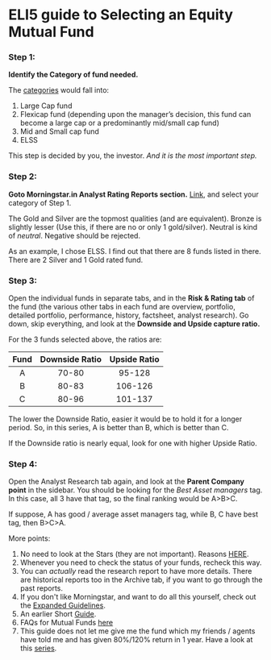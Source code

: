 # ELI5 guide to Selecting an Equity Mutual Fund

### Step 1:

**Identify the Category of fund needed.**

The [categories](http://www.reddit.com/r/IndiaInvestments/comments/2nh998/types_of_mutual_funds_eli5_series/) would fall into:

1.  Large Cap fund
2.  Flexicap fund (depending upon the manager’s decision, this fund can become a large cap or a predominantly mid/small cap fund)
3.  Mid and Small cap fund
4.  ELSS

This step is decided by you, the investor. *And it is the most important step.*

### Step 2:

**Goto Morningstar.in Analyst Rating Reports section.** [Link](http://morningstar.in/featured-reports.aspx), and select your category of Step 1.

The Gold and Silver are the topmost qualities (and are equivalent). Bronze is slightly lesser (Use this, if there are no or only 1 gold/silver). Neutral is kind of *neutral*. Negative should be rejected.

As an example, I chose ELSS. I find out that there are 8 funds listed in there. There are 2 Silver and 1 Gold rated fund.

### Step 3:

Open the individual funds in separate tabs, and in the **Risk & Rating tab** of the fund (the various other tabs in each fund are overview, portfolio, detailed portfolio, performance, history, factsheet, analyst research). Go down, skip everything, and look at the **Downside and Upside capture ratio.**

For the 3 funds selected above, the ratios are:

| Fund | Downside Ratio | Upside Ratio |
|:----:|:--------------:|:------------:|
|  A   |     70-80      |    95-128    |
|  B   |     80-83      |   106-126    |
|  C   |     80-96      |   101-137    |

The lower the Downside Ratio, easier it would be to hold it for a longer period. So, in this series, A is better than B, which is better than C.

If the Downside ratio is nearly equal, look for one with higher Upside Ratio.

### Step 4:

Open the Analyst Research tab again, and look at the **Parent Company point** in the sidebar. You should be looking for the *Best Asset managers* tag. In this case, all 3 have that tag, so the final ranking would be A>B>C.

If suppose, A has good / average asset managers tag, while B, C have best tag, then B>C>A.

More points:

1.  No need to look at the Stars (they are not important). Reasons [HERE](http://redd.it/182apk).
2.  Whenever you need to check the status of your funds, recheck this way.
3.  You can *actually* read the research report to have more details. There are historical reports too in the Archive tab, if you want to go through the past reports.
4.  If you don't like Morningstar, and want to do all this yourself, check out the [Expanded Guidelines](http://redd.it/2ai6hy).
5.  An earlier Short [Guide](http://redd.it/17mhp4).
6.  FAQs for Mutual Funds [here](http://redd.it/21tmss)
7.  This guide does not let me give me the fund which my friends / agents have told me and has given 80%/120% return in 1 year. Have a look at this [series](http://redd.it/1xotcf).

